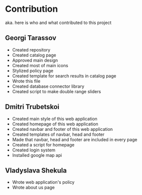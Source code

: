 # Contribution

aka. here is who and what contributed to this project

## Georgi Tarassov

- Created repository
- Created catalog page
- Approved main design
- Created most of main icons
- Stylized policy page
- Created template for search results in catalog page
- Wrote this file
- Created database connector library
- Created script to make double range sliders

## Dmitri Trubetskoi

- Created main style of this web application
- Created homepage of this web application
- Created navbar and footer of this web application
- Created templates of navbar, head and footer
- Made that navbar, head and footer are included in every page
- Created a script for homepage
- Created login system
- Installed google map api

## Vladyslava Shekula

- Wrote web application's policy
- Wrote about us page
